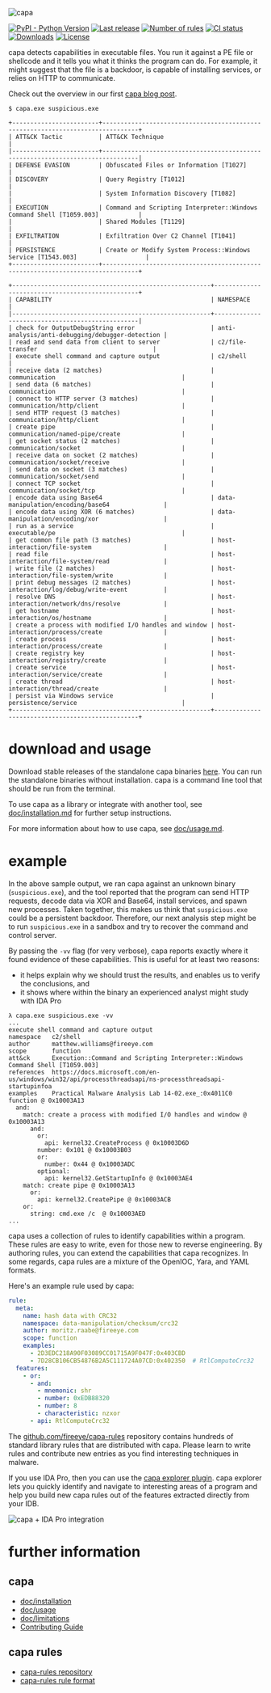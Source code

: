 ![capa](.github/logo.png)

[![PyPI - Python Version](https://img.shields.io/pypi/pyversions/flare-capa)](https://pypi.org/project/flare-capa)
[![Last release](https://img.shields.io/github/v/release/fireeye/capa)](https://github.com/fireeye/capa/releases)
[![Number of rules](https://img.shields.io/badge/rules-470-blue.svg)](https://github.com/fireeye/capa-rules)
[![CI status](https://github.com/fireeye/capa/workflows/CI/badge.svg)](https://github.com/fireeye/capa/actions?query=workflow%3ACI+event%3Apush+branch%3Amaster)
[![Downloads](https://img.shields.io/github/downloads/fireeye/capa/total)](https://github.com/fireeye/capa/releases)
[![License](https://img.shields.io/badge/license-Apache--2.0-green.svg)](LICENSE.txt)

capa detects capabilities in executable files.
You run it against a PE file or shellcode and it tells you what it thinks the program can do.
For example, it might suggest that the file is a backdoor, is capable of installing services, or relies on HTTP to communicate.

Check out the overview in our first [capa blog post](https://www.fireeye.com/blog/threat-research/2020/07/capa-automatically-identify-malware-capabilities.html).

```
$ capa.exe suspicious.exe

+------------------------+--------------------------------------------------------------------------------+
| ATT&CK Tactic          | ATT&CK Technique                                                               |
|------------------------+--------------------------------------------------------------------------------|
| DEFENSE EVASION        | Obfuscated Files or Information [T1027]                                        |
| DISCOVERY              | Query Registry [T1012]                                                         |
|                        | System Information Discovery [T1082]                                           |
| EXECUTION              | Command and Scripting Interpreter::Windows Command Shell [T1059.003]           |
|                        | Shared Modules [T1129]                                                         |
| EXFILTRATION           | Exfiltration Over C2 Channel [T1041]                                           |
| PERSISTENCE            | Create or Modify System Process::Windows Service [T1543.003]                   |
+------------------------+--------------------------------------------------------------------------------+

+-------------------------------------------------------+-------------------------------------------------+
| CAPABILITY                                            | NAMESPACE                                       |
|-------------------------------------------------------+-------------------------------------------------|
| check for OutputDebugString error                     | anti-analysis/anti-debugging/debugger-detection |
| read and send data from client to server              | c2/file-transfer                                |
| execute shell command and capture output              | c2/shell                                        |
| receive data (2 matches)                              | communication                                   |
| send data (6 matches)                                 | communication                                   |
| connect to HTTP server (3 matches)                    | communication/http/client                       |
| send HTTP request (3 matches)                         | communication/http/client                       |
| create pipe                                           | communication/named-pipe/create                 |
| get socket status (2 matches)                         | communication/socket                            |
| receive data on socket (2 matches)                    | communication/socket/receive                    |
| send data on socket (3 matches)                       | communication/socket/send                       |
| connect TCP socket                                    | communication/socket/tcp                        |
| encode data using Base64                              | data-manipulation/encoding/base64               |
| encode data using XOR (6 matches)                     | data-manipulation/encoding/xor                  |
| run as a service                                      | executable/pe                                   |
| get common file path (3 matches)                      | host-interaction/file-system                    |
| read file                                             | host-interaction/file-system/read               |
| write file (2 matches)                                | host-interaction/file-system/write              |
| print debug messages (2 matches)                      | host-interaction/log/debug/write-event          |
| resolve DNS                                           | host-interaction/network/dns/resolve            |
| get hostname                                          | host-interaction/os/hostname                    |
| create a process with modified I/O handles and window | host-interaction/process/create                 |
| create process                                        | host-interaction/process/create                 |
| create registry key                                   | host-interaction/registry/create                |
| create service                                        | host-interaction/service/create                 |
| create thread                                         | host-interaction/thread/create                  |
| persist via Windows service                           | persistence/service                             |
+-------------------------------------------------------+-------------------------------------------------+
```

# download and usage

Download stable releases of the standalone capa binaries [here](https://github.com/fireeye/capa/releases). You can run the standalone binaries without installation. capa is a command line tool that should be run from the terminal.

<!--
Alternatively, you can fetch a nightly build of a standalone binary from one of the following links. These are built using the latest development branch.
- Windows 64bit: TODO
- Linux: TODO
- OSX: TODO
-->

To use capa as a library or integrate with another tool, see [doc/installation.md](doc/installation.md) for further setup instructions.

For more information about how to use capa, see [doc/usage.md](doc/usage.md).

# example

In the above sample output, we ran capa against an unknown binary (`suspicious.exe`),
and the tool reported that the program can send HTTP requests, decode data via XOR and Base64,
install services, and spawn new processes.
Taken together, this makes us think that `suspicious.exe` could be a persistent backdoor.
Therefore, our next analysis step might be to run `suspicious.exe` in a sandbox and try to recover the command and control server.

By passing the `-vv` flag (for very verbose), capa reports exactly where it found evidence of these capabilities.
This is useful for at least two reasons:

  - it helps explain why we should trust the results, and enables us to verify the conclusions, and
  - it shows where within the binary an experienced analyst might study with IDA Pro

```
λ capa.exe suspicious.exe -vv
...
execute shell command and capture output
namespace   c2/shell
author      matthew.williams@fireeye.com
scope       function
att&ck      Execution::Command and Scripting Interpreter::Windows Command Shell [T1059.003]
references  https://docs.microsoft.com/en-us/windows/win32/api/processthreadsapi/ns-processthreadsapi-startupinfoa
examples    Practical Malware Analysis Lab 14-02.exe_:0x4011C0
function @ 0x10003A13
  and:
    match: create a process with modified I/O handles and window @ 0x10003A13
      and:
        or:
          api: kernel32.CreateProcess @ 0x10003D6D
        number: 0x101 @ 0x10003B03
        or:
          number: 0x44 @ 0x10003ADC
        optional:
          api: kernel32.GetStartupInfo @ 0x10003AE4
    match: create pipe @ 0x10003A13
      or:
        api: kernel32.CreatePipe @ 0x10003ACB
    or:
      string: cmd.exe /c  @ 0x10003AED
...
```

capa uses a collection of rules to identify capabilities within a program.
These rules are easy to write, even for those new to reverse engineering.
By authoring rules, you can extend the capabilities that capa recognizes.
In some regards, capa rules are a mixture of the OpenIOC, Yara, and YAML formats.

Here's an example rule used by capa:

```yaml
rule:
  meta:
    name: hash data with CRC32
    namespace: data-manipulation/checksum/crc32
    author: moritz.raabe@fireeye.com
    scope: function
    examples:
      - 2D3EDC218A90F03089CC01715A9F047F:0x403CBD
      - 7D28CB106CB54876B2A5C111724A07CD:0x402350  # RtlComputeCrc32
  features:
    - or:
      - and:
        - mnemonic: shr
        - number: 0xEDB88320
        - number: 8
        - characteristic: nzxor
      - api: RtlComputeCrc32
```

The [github.com/fireeye/capa-rules](https://github.com/fireeye/capa-rules) repository contains hundreds of standard library rules that are distributed with capa.
Please learn to write rules and contribute new entries as you find interesting techniques in malware.

If you use IDA Pro, then you can use the [capa explorer plugin](capa/ida/plugin/).
capa explorer lets you quickly identify and navigate to interesting areas of a program and help you build new capa rules out of the features extracted directly from your IDB.

![capa + IDA Pro integration](doc/img/explorer_expanded.png)

# further information
## capa
- [doc/installation](doc/installation.md)
- [doc/usage](doc/usage.md)
- [doc/limitations](doc/limitations.md)
- [Contributing Guide](.github/CONTRIBUTING.md)

## capa rules
- [capa-rules repository](https://github.com/fireeye/capa-rules)
- [capa-rules rule format](https://github.com/fireeye/capa-rules/blob/master/doc/format.md)

